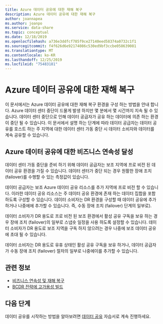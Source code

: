 ```yaml
---
title: Azure 데이터 공유에 대한 재해 복구
description: Azure 데이터 공유에 대한 재해 복구
author: joannapea
ms.author: joanpo
ms.service: data-share
ms.topic: conceptual
ms.date: 12/18/2019
ms.openlocfilehash: a736e3ddfcf785f9ce27140eed58374a0732c1f1
ms.sourcegitcommit: f4f626d6e92174086c530ed9bf3ccbe058639081
ms.translationtype: MT
ms.contentlocale: ko-KR
ms.lasthandoff: 12/25/2019
ms.locfileid: "75483181"
---
```

# <a name="disaster-recovery-for-azure-data-share"></a>Azure 데이터 공유에 대한 재해 복구

이 문서에서는 Azure 데이터 공유에 대한 재해 복구 환경을 구성 하는 방법을 안내 합니다. Azure 데이터 센터 중단이 드물게 발생 하지만 몇 분에서 몇 시간까지 지속 될 수 있습니다. 데이터 센터 중단으로 인해 데이터 공급자가 공유 하는 데이터에 의존 하는 환경이 중단 될 수 있습니다. 이 문서에서 설명 하는 단계에 따라 데이터 공급자는 데이터 공유를 호스트 하는 주 지역에 대한 데이터 센터 가동 중단 시 데이터 소비자와 데이터를 계속 공유할 수 있습니다. 

## <a name="achieving-business-continuity-for-azure-data-share"></a>Azure 데이터 공유에 대한 비즈니스 연속성 달성

데이터 센터 가동 중단을 준비 하기 위해 데이터 공급자는 보조 지역에 프로 비전 된 데이터 공유 환경을 가질 수 있습니다. 데이터 센터가 중단 되는 경우 원활한 장애 조치 (failover)를 수행할 수 있는 측정값이 있습니다. 

데이터 공급자는 보조 Azure 데이터 공유 리소스를 추가 지역에 프로 비전 할 수 있습니다. 이러한 데이터 공유 리소스는 주 데이터 공유 환경에 존재 하는 데이터 집합을 포함 하도록 구성할 수 있습니다. 데이터 소비자는 DR 환경을 구성할 때 데이터 공유에 추가 하거나 나중에에 추가할 수 있습니다. 즉, 수동 장애 조치 (failover) 단계의 일부로).

데이터 소비자가 DR 용도로 프로 비전 된 보조 환경에서 활성 공유 구독을 보유 하는 경우 장애 조치 (failover)의 일부로 스냅숏 일정을 사용 하도록 설정할 수 있습니다. 데이터 소비자가 DR 용도로 보조 지역을 구독 하지 않으려는 경우 나중에 보조 데이터 공유에 초대 될 수 있습니다. 

데이터 소비자는 DR 용도로 유휴 상태인 활성 공유 구독을 보유 하거나, 데이터 공급자가 수동 장애 조치 (failover) 절차의 일부로 나중에이를 추가할 수 있습니다. 

## <a name="related-information"></a>관련 정보

- [비즈니스 연속성 및 재해 복구](https://docs.microsoft.com/azure/best-practices-availability-paired-regions)
- [BCDR 전략에 고가용성 빌드](https://docs.microsoft.com/azure/architecture/solution-ideas/articles/build-high-availability-into-your-bcdr-strategy)

## <a name="next-steps"></a>다음 단계

데이터 공유를 시작하는 방법을 알아보려면 [데이터 공유](share-your-data.md) 자습서로 계속 진행하세요.




